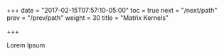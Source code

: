 +++
date = "2017-02-15T07:57:10-05:00"
toc = true
next = "/next/path"
prev = "/prev/path"
weight = 30
title = "Matrix Kernels"

+++

Lorem Ipsum
